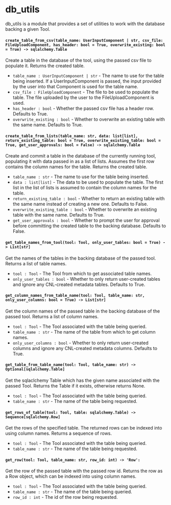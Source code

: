 # db_utils
db_utils is a module that provides a set of utilities to work with the database backing a given Tool.

#### `create_table_from_csv(table_name: UserInputComponent | str, csv_file: FileUploadComponent, has_header: bool = True, overwrite_existing: bool = True) -> sqlalchemy.Table`

Create a table in the database of the tool, using the passed csv file to populate it. Returns the created table.

- `table_name : UserInputComponent | str` - The name to use for the table being inserted. If a UserInputComponent is passed, the input provided by the user into that Component is used for the table name.
- `csv_file : FileUploadComponent` - The file to be used to populate the table. The file uploaded by the user to the FileUploadComponent is used.
- `has_header : bool` - Whether the passed csv file has a header row. Defaults to True.
- `overwrite_existing : bool` - Whether to overwrite an existing table with the same name. Defaults to True.

#### `create_table_from_lists(table_name: str, data: list[list], return_existing_table: bool = True, overwrite_existing_table: bool = True, get_user_approvals: bool = False) -> sqlalchemy.Table`

Create and commit a table in the database of the currently running tool, populating it with data passed in as a list of lists. Assumes the first row contains the column names for the table. Returns the created table.

- `table_name : str` - The name to use for the table being inserted.
- `data : list[list]` - The data to be used to populate the table. The first list in the list of lists is assumed to contain the column names for the table.
- `return_existing_table : bool` - Whether to return an existing table with the same name instead of creating a new one. Defaults to False.
- `overwrite_existing_table : bool` - Whether to overwrite an existing table with the same name. Defaults to True.
- `get_user_approvals : bool` - Whether to prompt the user for approval before committing the created table to the backing database. Defaults to False.

#### `get_table_names_from_tool(tool: Tool, only_user_tables: bool = True) -> List[str]`

Get the names of the tables in the backing database of the passed tool. Returns a list of table names.

- `tool : Tool` - The Tool from which to get associated table names.
- `only_user_tables : bool` - Whether to only return user-created tables and ignore any CNL-created metadata tables. Defaults to True.

#### `get_column_names_from_table_name(tool: Tool, table_name: str, only_user_columns: bool = True) -> List[str]`

Get the column names of the passed table in the backing database of the passed tool. Returns a list of column names.

- `tool : Tool` - The Tool associated with the table being queried.
- `table_name : str` - The name of the table from which to get column names.
- `only_user_columns : bool` - Whether to only return user-created columns and ignore any CNL-created metadata columns. Defaults to True.

#### `get_table_from_table_name(tool: Tool, table_name: str) -> Optional[sqlalchemy.Table]`

Get the sqlaclchemy Table which has the given name associated with the passed Tool. Returns the Table if it exists, otherwise returns None.

- `tool : Tool` - The Tool associated with the table being queried.
- `table_name : str` - The name of the table being requested.

#### `get_rows_of_table(tool: Tool, table: sqlalchemy.Table) -> Sequence[sqlalchemy.Row]`

Get the rows of the specified table. The returned rows can be indexed into using column names. Returns a sequence of rows.

- `tool : Tool` - The Tool associated with the table being queried.
- `table_name : str` - The name of the table being requested.


#### `get_row(tool: Tool, table_name: str, row_id: int) -> 'Row':`

Get the row of the passed table with the passed row id. Returns the row as a Row object, which can be indexed into using column names.

- `tool : Tool` - The Tool associated with the table being queried.
- `table_name : str` - The name of the table being queried.
- `row_id : int` - The id of the row being requested.